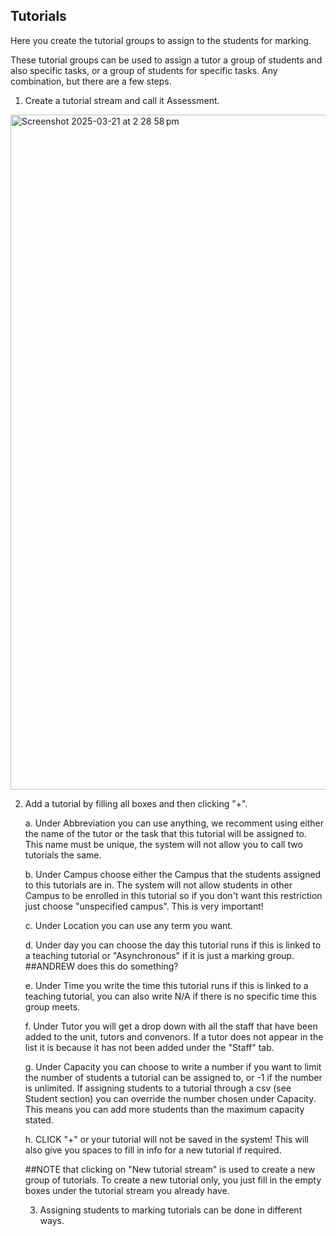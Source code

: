 
## Tutorials

Here you create the tutorial groups to assign to the students for marking.

These tutorial groups can be used to assign a tutor a group of students and also specific tasks, or a group of students for specific tasks. Any combination, but there are a few steps.

1. Create a tutorial stream and call it Assessment. 

 <img width="1080" alt="Screenshot 2025-03-21 at 2 28 58 pm" src="https://github.com/user-attachments/assets/46e50cc6-7a40-46c0-a22c-3f189c9e00e1" />

2. Add a tutorial by filling all boxes and then clicking "+".
   
     a. Under Abbreviation you can use anything, we recomment using either the name of the tutor or the task that this tutorial will be assigned to. This name must be unique, the system will not allow you to call two tutorials the same.
   
     b. Under Campus choose either the Campus that the students assigned to this tutorials are in. The system will not allow students in other Campus to be enrolled in this tutorial so if you don't want this restriction just choose "unspecified campus". This is very important!
   
     c. Under Location you can use any term you want.
   
     d. Under day you can choose the day this tutorial runs if this is linked to a teaching tutorial or "Asynchronous" if it is just a marking group.
   ##ANDREW does this do something?
   
     e. Under Time you write the time this tutorial runs if this is linked to a teaching tutorial, you can also write N/A if there is no specific time this group meets.
   
     f. Under Tutor you will get a drop down with all the staff that have been added to the unit, tutors and convenors. If a tutor does not appear in the list it is because it has not been added under the "Staff" tab.
   
     g. Under Capacity you can choose to write a number if you want to limit the number of students a tutorial can be assigned to, or -1 if the number is unlimited. If assigning students to a tutorial through a csv (see Student section) you can override the number chosen under Capacity. This means you can add more students than the maximum capacity stated.
   
     h. CLICK "+" or your tutorial will not be saved in the system! This will also give you spaces to fill in info for a new tutorial if required.

   ##NOTE that clicking on "New tutorial stream" is used to create a new group of tutorials. To create a new tutorial only, you just fill in the empty boxes under the tutorial stream you already have.

   3. Assigning students to marking tutorials can be done in different ways.
   

   
